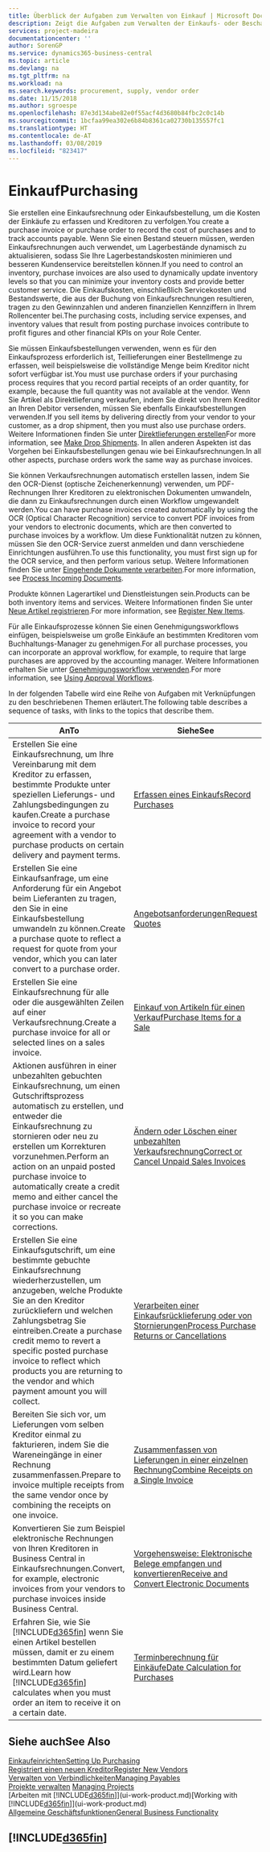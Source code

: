 ```yaml
---
title: Überblick der Aufgaben zum Verwalten von Einkauf | Microsoft Docs
description: Zeigt die Aufgaben zum Verwalten der Einkaufs- oder Beschaffungsvorgänge, einschließlich das Vorgehen bei Einkaufsrechnungen und Bestellungen.
services: project-madeira
documentationcenter: ''
author: SorenGP
ms.service: dynamics365-business-central
ms.topic: article
ms.devlang: na
ms.tgt_pltfrm: na
ms.workload: na
ms.search.keywords: procurement, supply, vendor order
ms.date: 11/15/2018
ms.author: sgroespe
ms.openlocfilehash: 87e3d134abe82e0f55acf4d3680b84fbc2c0c14b
ms.sourcegitcommit: 1bcfaa99ea302e6b84b8361ca02730b135557fc1
ms.translationtype: HT
ms.contentlocale: de-AT
ms.lasthandoff: 03/08/2019
ms.locfileid: "823417"
---
```

# <a name="purchasing"></a><span data-ttu-id="9e873-103">Einkauf</span><span class="sxs-lookup"><span data-stu-id="9e873-103">Purchasing</span></span>
<span data-ttu-id="9e873-104">Sie erstellen eine Einkaufsrechnung oder Einkaufsbestellung, um die Kosten der Einkäufe zu erfassen und Kreditoren zu verfolgen.</span><span class="sxs-lookup"><span data-stu-id="9e873-104">You create a purchase invoice or purchase order to record the cost of purchases and to track accounts payable.</span></span> <span data-ttu-id="9e873-105">Wenn Sie einen Bestand steuern müssen, werden Einkaufsrechnungen auch verwendet, um Lagerbestände dynamisch zu aktualisieren, sodass Sie Ihre Lagerbestandskosten minimieren und besseren Kundenservice bereitstellen können.</span><span class="sxs-lookup"><span data-stu-id="9e873-105">If you need to control an inventory, purchase invoices are also used to dynamically update inventory levels so that you can minimize your inventory costs and provide better customer service.</span></span> <span data-ttu-id="9e873-106">Die Einkaufskosten, einschließlich Servicekosten und Bestandswerte, die aus der Buchung von Einkaufsrechnungen resultieren, tragen zu den Gewinnzahlen und anderen finanziellen Kennziffern in Ihrem Rollencenter bei.</span><span class="sxs-lookup"><span data-stu-id="9e873-106">The purchasing costs, including service expenses, and inventory values that result from posting purchase invoices contribute to profit figures and other financial KPIs on your Role Center.</span></span>

<span data-ttu-id="9e873-107">Sie müssen Einkaufsbestellungen verwenden, wenn es für den Einkaufsprozess erforderlich ist, Teillieferungen einer Bestellmenge zu erfassen, weil beispielsweise die vollständige Menge beim Kreditor nicht sofort verfügbar ist.</span><span class="sxs-lookup"><span data-stu-id="9e873-107">You must use purchase orders if your purchasing process requires that you record partial receipts of an order quantity, for example, because the full quantity was not available at the vendor.</span></span> <span data-ttu-id="9e873-108">Wenn Sie Artikel als Direktlieferung verkaufen, indem Sie direkt von Ihrem Kreditor an Ihren Debitor versenden, müssen Sie ebenfalls Einkaufsbestellungen verwenden.</span><span class="sxs-lookup"><span data-stu-id="9e873-108">If you sell items by delivering directly from your vendor to your customer, as a drop shipment, then you must also use purchase orders.</span></span> <span data-ttu-id="9e873-109">Weitere Informationen finden Sie unter [Direktlieferungen erstellen](sales-how-drop-shipment.md)</span><span class="sxs-lookup"><span data-stu-id="9e873-109">For more information, see [Make Drop Shipments](sales-how-drop-shipment.md).</span></span> <span data-ttu-id="9e873-110">In allen anderen Aspekten ist das Vorgehen bei Einkaufsbestellungen genau wie bei Einkaufsrechnungen.</span><span class="sxs-lookup"><span data-stu-id="9e873-110">In all other aspects, purchase orders work the same way as purchase invoices.</span></span>

<span data-ttu-id="9e873-111">Sie können Verkaufsrechnungen automatisch erstellen lassen, indem Sie den OCR-Dienst (optische Zeichenerkennung) verwenden, um PDF-Rechnungen Ihrer Kreditoren zu elektronischen Dokumenten umwandeln, die dann zu Einkaufsrechnungen durch einen Workflow umgewandelt werden.</span><span class="sxs-lookup"><span data-stu-id="9e873-111">You can have purchase invoices created automatically by using the OCR (Optical Character Recognition) service to convert PDF invoices from your vendors to electronic documents, which are then converted to purchase invoices by a workflow.</span></span> <span data-ttu-id="9e873-112">Um diese Funktionalität nutzen zu können, müssen Sie den OCR-Service zuerst anmelden und dann verschiedene Einrichtungen ausführen.</span><span class="sxs-lookup"><span data-stu-id="9e873-112">To use this functionality, you must first sign up for the OCR service, and then perform various setup.</span></span> <span data-ttu-id="9e873-113">Weitere Informationen finden Sie unter [Eingehende Dokumente verarbeiten](across-process-income-documents.md).</span><span class="sxs-lookup"><span data-stu-id="9e873-113">For more information, see [Process Incoming Documents](across-process-income-documents.md).</span></span>      

<span data-ttu-id="9e873-114">Produkte können Lagerartikel und Dienstleistungen sein.</span><span class="sxs-lookup"><span data-stu-id="9e873-114">Products can be both inventory items and services.</span></span> <span data-ttu-id="9e873-115">Weitere Informationen finden Sie unter [Neue Artikel registrieren](inventory-how-register-new-items.md).</span><span class="sxs-lookup"><span data-stu-id="9e873-115">For more information, see [Register New Items](inventory-how-register-new-items.md).</span></span>

<span data-ttu-id="9e873-116">Für alle Einkaufsprozesse können Sie einen Genehmigungsworkflows einfügen, beispielsweise um große Einkäufe an bestimmten Kreditoren vom Buchhaltungs-Manager zu genehmigen.</span><span class="sxs-lookup"><span data-stu-id="9e873-116">For all purchase processes, you can incorporate an approval workflow, for example, to require that large purchases are approved by the accounting manager.</span></span> <span data-ttu-id="9e873-117">Weitere Informationen erhalten Sie unter [Genehmigungsworkflow verwenden](across-how-use-approval-workflows.md).</span><span class="sxs-lookup"><span data-stu-id="9e873-117">For more information, see [Using Approval Workflows](across-how-use-approval-workflows.md).</span></span>

<span data-ttu-id="9e873-118">In der folgenden Tabelle wird eine Reihe von Aufgaben mit Verknüpfungen zu den beschriebenen Themen erläutert.</span><span class="sxs-lookup"><span data-stu-id="9e873-118">The following table describes a sequence of tasks, with links to the topics that describe them.</span></span>

| <span data-ttu-id="9e873-119">An</span><span class="sxs-lookup"><span data-stu-id="9e873-119">To</span></span> | <span data-ttu-id="9e873-120">Siehe</span><span class="sxs-lookup"><span data-stu-id="9e873-120">See</span></span> |
| --- | --- |
| <span data-ttu-id="9e873-121">Erstellen Sie eine Einkaufsrechnung, um Ihre Vereinbarung mit dem Kreditor zu erfassen, bestimmte Produkte unter speziellen Lieferungs- und Zahlungsbedingungen zu kaufen.</span><span class="sxs-lookup"><span data-stu-id="9e873-121">Create a purchase invoice to record your agreement with a vendor to purchase products on certain delivery and payment terms.</span></span> |[<span data-ttu-id="9e873-122">Erfassen eines Einkaufs</span><span class="sxs-lookup"><span data-stu-id="9e873-122">Record Purchases</span></span>](purchasing-how-record-purchases.md) |
|<span data-ttu-id="9e873-123">Erstellen Sie eine Einkaufsanfrage, um eine Anforderung für ein Angebot beim Lieferanten zu tragen, den Sie in eine Einkaufsbestellung umwandeln zu können.</span><span class="sxs-lookup"><span data-stu-id="9e873-123">Create a purchase quote to reflect a request for quote from your vendor, which you can later convert to a purchase order.</span></span>|[<span data-ttu-id="9e873-124">Angebotsanforderungen</span><span class="sxs-lookup"><span data-stu-id="9e873-124">Request Quotes</span></span>](purchasing-how-request-quotes.md)|
| <span data-ttu-id="9e873-125">Erstellen Sie eine Einkaufsrechnung für alle oder die ausgewählten Zeilen auf einer Verkaufsrechnung.</span><span class="sxs-lookup"><span data-stu-id="9e873-125">Create a purchase invoice for all or selected lines on a sales invoice.</span></span> |[<span data-ttu-id="9e873-126">Einkauf von Artikeln für einen Verkauf</span><span class="sxs-lookup"><span data-stu-id="9e873-126">Purchase Items for a Sale</span></span>](purchasing-how-purchase-products-sale.md) |
| <span data-ttu-id="9e873-127">Aktionen ausführen in einer unbezahlten gebuchten Einkaufsrechnung, um einen Gutschriftsprozess automatisch zu erstellen, und entweder die Einkaufsrechnung zu stornieren oder neu zu erstellen um Korrekturen vorzunehmen.</span><span class="sxs-lookup"><span data-stu-id="9e873-127">Perform an action on an unpaid posted purchase invoice to automatically create a credit memo and either cancel the purchase invoice or recreate it so you can make corrections.</span></span> |[<span data-ttu-id="9e873-128">Ändern oder Löschen einer unbezahlten Verkaufsrechnung</span><span class="sxs-lookup"><span data-stu-id="9e873-128">Correct or Cancel Unpaid Sales Invoices</span></span>](purchasing-how-correct-cancel-unpaid-purchase-invoices.md) |
| <span data-ttu-id="9e873-129">Erstellen Sie eine Einkaufsgutschrift, um eine bestimmte gebuchte Einkaufsrechnung wiederherzustellen, um anzugeben, welche Produkte Sie an den Kreditor zurückliefern und welchen Zahlungsbetrag Sie eintreiben.</span><span class="sxs-lookup"><span data-stu-id="9e873-129">Create a purchase credit memo to revert a specific posted purchase invoice to reflect which products you are returning to the vendor and which payment amount you will collect.</span></span> |[<span data-ttu-id="9e873-130">Verarbeiten einer Einkaufsrücklieferung oder von Stornierungen</span><span class="sxs-lookup"><span data-stu-id="9e873-130">Process Purchase Returns or Cancellations</span></span>](purchasing-how-register-new-vendors.md) |
|<span data-ttu-id="9e873-131">Bereiten Sie sich vor, um Lieferungen vom selben Kreditor einmal zu fakturieren, indem Sie die Wareneingänge in einer Rechnung zusammenfassen.</span><span class="sxs-lookup"><span data-stu-id="9e873-131">Prepare to invoice multiple receipts from the same vendor once by combining the receipts on one invoice.</span></span>|[<span data-ttu-id="9e873-132">Zusammenfassen von Lieferungen in einer einzelnen Rechnung</span><span class="sxs-lookup"><span data-stu-id="9e873-132">Combine Receipts on a Single Invoice</span></span>](purchasing-how-to-combine-receipts.md)|
|<span data-ttu-id="9e873-133">Konvertieren Sie zum Beispiel elektronische Rechnungen von Ihren Kreditoren in Business Central in Einkaufsrechnungen.</span><span class="sxs-lookup"><span data-stu-id="9e873-133">Convert, for example, electronic invoices from your vendors to purchase invoices inside Business Central.</span></span>|[<span data-ttu-id="9e873-134">Vorgehensweise: Elektronische Belege empfangen und konvertieren</span><span class="sxs-lookup"><span data-stu-id="9e873-134">Receive and Convert Electronic Documents</span></span>](purchasing-how-to-receive-and-convert-electronic-documents.md)|
| <span data-ttu-id="9e873-135">Erfahren Sie, wie Sie [!INCLUDE[d365fin](includes/d365fin_md.md)] wenn Sie einen Artikel bestellen müssen, damit er zu einem bestimmten Datum geliefert wird.</span><span class="sxs-lookup"><span data-stu-id="9e873-135">Learn how [!INCLUDE[d365fin](includes/d365fin_md.md)] calculates when you must order an item to receive it on a certain date.</span></span>|[<span data-ttu-id="9e873-136">Terminberechnung für Einkäufe</span><span class="sxs-lookup"><span data-stu-id="9e873-136">Date Calculation for Purchases</span></span>](purchasing-date-calculation-for-purchases.md)|

## <a name="see-also"></a><span data-ttu-id="9e873-137">Siehe auch</span><span class="sxs-lookup"><span data-stu-id="9e873-137">See Also</span></span>
[<span data-ttu-id="9e873-138">Einkaufeinrichten</span><span class="sxs-lookup"><span data-stu-id="9e873-138">Setting Up Purchasing</span></span>](purchasing-setup-purchasing.md)  
[<span data-ttu-id="9e873-139">Registriert einen neuen Kreditor</span><span class="sxs-lookup"><span data-stu-id="9e873-139">Register New Vendors</span></span>](purchasing-how-register-new-vendors.md)  
[<span data-ttu-id="9e873-140">Verwalten von Verbindlichkeiten</span><span class="sxs-lookup"><span data-stu-id="9e873-140">Managing Payables</span></span>](payables-manage-payables.md)  
<span data-ttu-id="9e873-141">[Projekte verwalten](projects-manage-projects.md)  </span><span class="sxs-lookup"><span data-stu-id="9e873-141">[Managing Projects](projects-manage-projects.md)  </span></span>  
<span data-ttu-id="9e873-142">[Arbeiten mit [!INCLUDE[d365fin](includes/d365fin_md.md)]](ui-work-product.md)</span><span class="sxs-lookup"><span data-stu-id="9e873-142">[Working with [!INCLUDE[d365fin](includes/d365fin_md.md)]](ui-work-product.md)</span></span>  
[<span data-ttu-id="9e873-143">Allgemeine Geschäftsfunktionen</span><span class="sxs-lookup"><span data-stu-id="9e873-143">General Business Functionality</span></span>](ui-across-business-areas.md)

## [!INCLUDE[d365fin](includes/free_trial_md.md)]  
